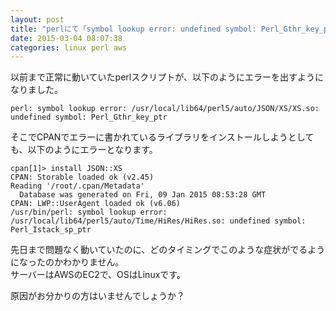 ```yaml
---
layout: post
title: "perlにて「symbol lookup error: undefined symbol: Perl_Gthr_key_ptr」エラーがでる"
date: 2015-03-04 08:07:38
categories: linux perl aws
---
```

<p>以前まで正常に動いていたperlスクリプトが、以下のようにエラーを出すようになりました。</p>

<pre><code>perl: symbol lookup error: /usr/local/lib64/perl5/auto/JSON/XS/XS.so: undefined symbol: Perl_Gthr_key_ptr
</code></pre>

<p>そこでCPANでエラーに書かれているライブラリをインストールしようとしても、以下のようにエラーとなります。</p>

<pre><code>cpan[1]&gt; install JSON::XS       
CPAN: Storable loaded ok (v2.45)
Reading '/root/.cpan/Metadata'
  Database was generated on Fri, 09 Jan 2015 08:53:28 GMT
CPAN: LWP::UserAgent loaded ok (v6.06)
/usr/bin/perl: symbol lookup error: /usr/local/lib64/perl5/auto/Time/HiRes/HiRes.so: undefined symbol: Perl_Istack_sp_ptr
</code></pre>

<p>先日まで問題なく動いていたのに、どのタイミングでこのような症状がでるようになったのかわかりません。<br>
サーバーはAWSのEC2で、OSはLinuxです。</p>

<p>原因がお分かりの方はいませんでしょうか？</p>
